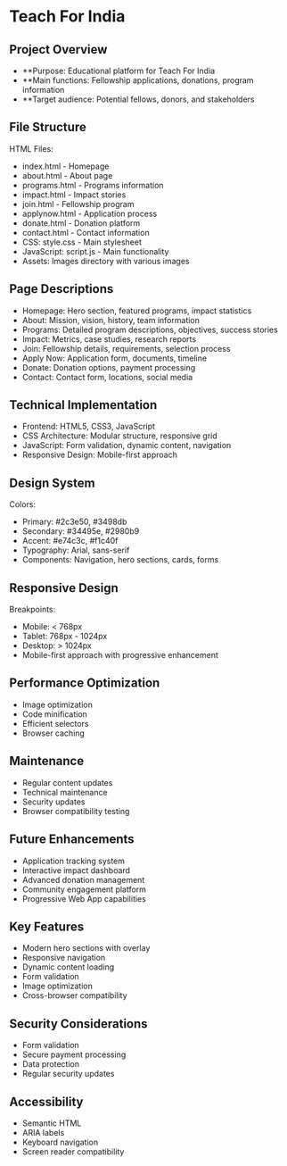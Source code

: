 # Teach For India


## Project Overview
* **Purpose: Educational platform for Teach For India
* **Main functions: Fellowship applications, donations, program information
* **Target audience: Potential fellows, donors, and stakeholders


## File Structure
HTML Files:
* index.html - Homepage
* about.html - About page
* programs.html - Programs information
* impact.html - Impact stories
* join.html - Fellowship program
* applynow.html - Application process
* donate.html - Donation platform
* contact.html - Contact information
* CSS: style.css - Main stylesheet
* JavaScript: script.js - Main functionality
* Assets: Images directory with various images


## Page Descriptions
* Homepage: Hero section, featured programs, impact statistics
* About: Mission, vision, history, team information
* Programs: Detailed program descriptions, objectives, success stories
* Impact: Metrics, case studies, research reports
* Join: Fellowship details, requirements, selection process
* Apply Now: Application form, documents, timeline
* Donate: Donation options, payment processing
* Contact: Contact form, locations, social media


## Technical Implementation
* Frontend: HTML5, CSS3, JavaScript
* CSS Architecture: Modular structure, responsive grid
* JavaScript: Form validation, dynamic content, navigation
* Responsive Design: Mobile-first approach


## Design System
Colors:
* Primary: #2c3e50, #3498db
* Secondary: #34495e, #2980b9
* Accent: #e74c3c, #f1c40f
* Typography: Arial, sans-serif
* Components: Navigation, hero sections, cards, forms


## Responsive Design
Breakpoints:
* Mobile: < 768px
* Tablet: 768px - 1024px
* Desktop: > 1024px
* Mobile-first approach with progressive enhancement


## Performance Optimization
* Image optimization
* Code minification
* Efficient selectors
* Browser caching


## Maintenance
* Regular content updates
* Technical maintenance
* Security updates
* Browser compatibility testing


## Future Enhancements
* Application tracking system
* Interactive impact dashboard
* Advanced donation management
* Community engagement platform
* Progressive Web App capabilities


## Key Features
* Modern hero sections with overlay
* Responsive navigation
* Dynamic content loading
* Form validation
* Image optimization
* Cross-browser compatibility


## Security Considerations
* Form validation
* Secure payment processing
* Data protection
* Regular security updates


## Accessibility
* Semantic HTML
* ARIA labels
* Keyboard navigation
* Screen reader compatibility
